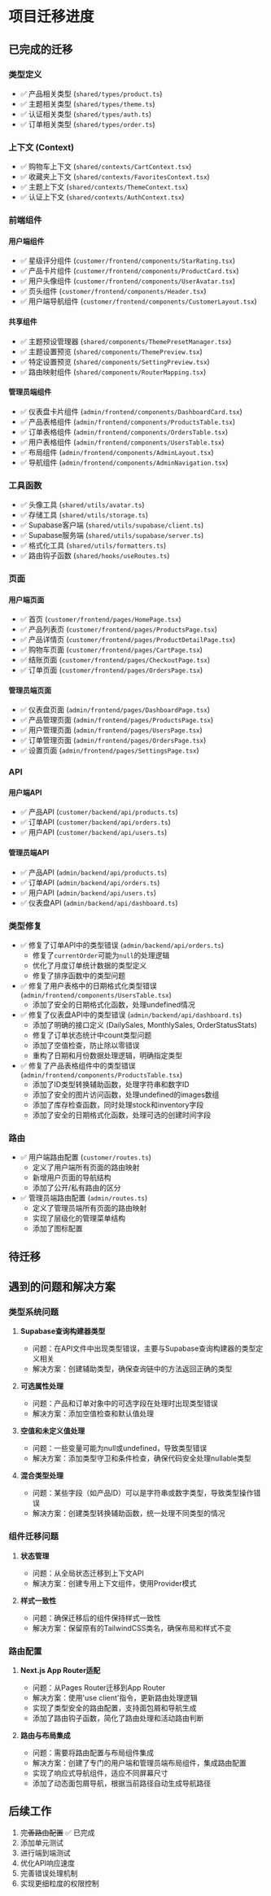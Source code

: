 # 项目迁移进度

## 已完成的迁移

### 类型定义
- ✅ 产品相关类型 (`shared/types/product.ts`)
- ✅ 主题相关类型 (`shared/types/theme.ts`)
- ✅ 认证相关类型 (`shared/types/auth.ts`)
- ✅ 订单相关类型 (`shared/types/order.ts`)

### 上下文 (Context)
- ✅ 购物车上下文 (`shared/contexts/CartContext.tsx`)
- ✅ 收藏夹上下文 (`shared/contexts/FavoritesContext.tsx`)
- ✅ 主题上下文 (`shared/contexts/ThemeContext.tsx`)
- ✅ 认证上下文 (`shared/contexts/AuthContext.tsx`)

### 前端组件
#### 用户端组件
- ✅ 星级评分组件 (`customer/frontend/components/StarRating.tsx`)
- ✅ 产品卡片组件 (`customer/frontend/components/ProductCard.tsx`)
- ✅ 用户头像组件 (`customer/frontend/components/UserAvatar.tsx`)
- ✅ 页头组件 (`customer/frontend/components/Header.tsx`)
- ✅ 用户端导航组件 (`customer/frontend/components/CustomerLayout.tsx`)

#### 共享组件
- ✅ 主题预设管理器 (`shared/components/ThemePresetManager.tsx`)
- ✅ 主题设置预览 (`shared/components/ThemePreview.tsx`)
- ✅ 特定设置预览 (`shared/components/SettingPreview.tsx`)
- ✅ 路由映射组件 (`shared/components/RouterMapping.tsx`)

#### 管理员端组件
- ✅ 仪表盘卡片组件 (`admin/frontend/components/DashboardCard.tsx`)
- ✅ 产品表格组件 (`admin/frontend/components/ProductsTable.tsx`)
- ✅ 订单表格组件 (`admin/frontend/components/OrdersTable.tsx`)
- ✅ 用户表格组件 (`admin/frontend/components/UsersTable.tsx`)
- ✅ 布局组件 (`admin/frontend/components/AdminLayout.tsx`)
- ✅ 导航组件 (`admin/frontend/components/AdminNavigation.tsx`)

### 工具函数
- ✅ 头像工具 (`shared/utils/avatar.ts`)
- ✅ 存储工具 (`shared/utils/storage.ts`)
- ✅ Supabase客户端 (`shared/utils/supabase/client.ts`)
- ✅ Supabase服务端 (`shared/utils/supabase/server.ts`)
- ✅ 格式化工具 (`shared/utils/formatters.ts`)
- ✅ 路由钩子函数 (`shared/hooks/useRoutes.ts`)

### 页面
#### 用户端页面
- ✅ 首页 (`customer/frontend/pages/HomePage.tsx`)
- ✅ 产品列表页 (`customer/frontend/pages/ProductsPage.tsx`)
- ✅ 产品详情页 (`customer/frontend/pages/ProductDetailPage.tsx`)
- ✅ 购物车页面 (`customer/frontend/pages/CartPage.tsx`)
- ✅ 结账页面 (`customer/frontend/pages/CheckoutPage.tsx`)
- ✅ 订单页面 (`customer/frontend/pages/OrdersPage.tsx`)

#### 管理员端页面
- ✅ 仪表盘页面 (`admin/frontend/pages/DashboardPage.tsx`)
- ✅ 产品管理页面 (`admin/frontend/pages/ProductsPage.tsx`)
- ✅ 用户管理页面 (`admin/frontend/pages/UsersPage.tsx`)
- ✅ 订单管理页面 (`admin/frontend/pages/OrdersPage.tsx`)
- ✅ 设置页面 (`admin/frontend/pages/SettingsPage.tsx`)

### API
#### 用户端API
- ✅ 产品API (`customer/backend/api/products.ts`)
- ✅ 订单API (`customer/backend/api/orders.ts`)
- ✅ 用户API (`customer/backend/api/users.ts`)

#### 管理员端API
- ✅ 产品API (`admin/backend/api/products.ts`)
- ✅ 订单API (`admin/backend/api/orders.ts`)
- ✅ 用户API (`admin/backend/api/users.ts`)
- ✅ 仪表盘API (`admin/backend/api/dashboard.ts`)

### 类型修复
- ✅ 修复了订单API中的类型错误 (`admin/backend/api/orders.ts`)
  - 修复了`currentOrder`可能为`null`的处理逻辑
  - 优化了月度订单统计数据的类型定义
  - 修复了排序函数中的类型问题
- ✅ 修复了用户表格中的日期格式化类型错误 (`admin/frontend/components/UsersTable.tsx`)
  - 添加了安全的日期格式化函数，处理undefined情况
- ✅ 修复了仪表盘API中的类型错误 (`admin/backend/api/dashboard.ts`)
  - 添加了明确的接口定义 (DailySales, MonthlySales, OrderStatusStats)
  - 修复了订单状态统计中count类型问题
  - 添加了空值检查，防止除以零错误
  - 重构了日期和月份数据处理逻辑，明确指定类型
- ✅ 修复了产品表格组件中的类型错误 (`admin/frontend/components/ProductsTable.tsx`)
  - 添加了ID类型转换辅助函数，处理字符串和数字ID
  - 添加了安全的图片访问函数，处理undefined的images数组
  - 添加了库存检查函数，同时处理stock和inventory字段
  - 添加了安全的日期格式化函数，处理可选的创建时间字段

### 路由
- ✅ 用户端路由配置 (`customer/routes.ts`)
  - 定义了用户端所有页面的路由映射
  - 新增用户页面的导航结构
  - 添加了公开/私有路由的区分
- ✅ 管理员端路由配置 (`admin/routes.ts`)
  - 定义了管理员端所有页面的路由映射
  - 实现了层级化的管理菜单结构
  - 添加了图标配置

## 待迁移

## 遇到的问题和解决方案

### 类型系统问题
1. **Supabase查询构建器类型**
   - 问题：在API文件中出现类型错误，主要与Supabase查询构建器的类型定义相关
   - 解决方案：创建辅助类型，确保查询链中的方法返回正确的类型

2. **可选属性处理**
   - 问题：产品和订单对象中的可选字段在处理时出现类型错误
   - 解决方案：添加空值检查和默认值处理

3. **空值和未定义值处理**
   - 问题：一些变量可能为null或undefined，导致类型错误
   - 解决方案：添加类型守卫和条件检查，确保代码安全处理nullable类型

4. **混合类型处理**
   - 问题：某些字段（如产品ID）可以是字符串或数字类型，导致类型操作错误
   - 解决方案：创建类型转换辅助函数，统一处理不同类型的情况

### 组件迁移问题
1. **状态管理**
   - 问题：从全局状态迁移到上下文API
   - 解决方案：创建专用上下文组件，使用Provider模式

2. **样式一致性**
   - 问题：确保迁移后的组件保持样式一致性
   - 解决方案：保留原有的TailwindCSS类名，确保布局和样式不变

### 路由配置
1. **Next.js App Router适配**
   - 问题：从Pages Router迁移到App Router
   - 解决方案：使用'use client'指令，更新路由处理逻辑
   - 实现了类型安全的路由配置，支持面包屑和导航生成
   - 添加了路由钩子函数，简化了路由处理和活动路由判断

2. **路由与布局集成**
   - 问题：需要将路由配置与布局组件集成
   - 解决方案：创建了专门的用户端和管理员端布局组件，集成路由配置
   - 实现了响应式导航组件，适应不同屏幕尺寸
   - 添加了动态面包屑导航，根据当前路径自动生成导航路径

## 后续工作

1. ~~完善路由配置~~ ✅ 已完成
2. 添加单元测试
3. 进行端到端测试
4. 优化API响应速度
5. 完善错误处理机制
6. 实现更细粒度的权限控制 